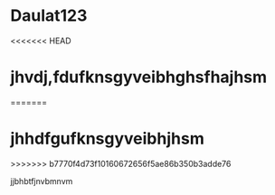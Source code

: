 # Daulat123
<DOCTYPE html>
<html>

<head>

<title> Cricket 123 </title>
</head>

<body> 
<<<<<<< HEAD
<h1> jhvdj,fdufknsgyveibhghsfhajhsm </h1>
=======
<h1> jhhdfgufknsgyveibhjhsm </h1>
>>>>>>> b7770f4d73f10160672656f5ae86b350b3adde76
<p>  jjbhbtfjnvbmnvm </p>

</body>

<html>

